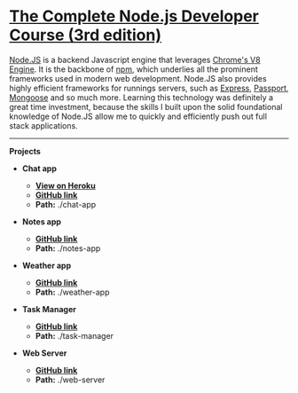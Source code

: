 #   [The Complete Node.js Developer Course (3rd edition)](https://www.udemy.com/course/the-complete-nodejs-developer-course-2/)

[Node.JS](https://nodejs.org/) is a backend Javascript engine that leverages [Chrome's V8 Engine](https://v8.dev/). It is the backbone of [npm](https://www.npmjs.com/), which underlies all the prominent frameworks used in modern web development. Node.JS also provides highly efficient frameworks for runnings servers, such as [Express](https://expressjs.com/), [Passport](http://www.passportjs.org/), [Mongoose](https://mongoosejs.com/) and so much more. Learning this technology was definitely a great time investment, because the skills I built upon the solid foundational knowledge of Node.JS allow me to quickly and efficiently push out full stack applications.

---

**Projects**

-   **Chat app**
    -   **[View on Heroku](http://chat-app-robbyb97.herokuapp.com/)**
    -   **[GitHub link](https://github.com/RobbyB97/web-dev-bootcamp/tree/master/node/chat-app)**
    -   **Path:** ./chat-app

-   **Notes app**
    -   **[GitHub link](https://github.com/RobbyB97/web-dev-bootcamp/tree/master/node/notes-app)**
    -   **Path:** ./notes-app

-   **Weather app**
    -   **[GitHub link](https://github.com/RobbyB97/web-dev-bootcamp/tree/master/node/weather-app)**
    -   **Path:** ./weather-app

-   **Task Manager**
    -   **[GitHub link](https://github.com/RobbyB97/web-dev-bootcamp/tree/master/node/task-manager)**
    -   **Path:** ./task-manager

-   **Web Server**
    -   **[GitHub link](https://github.com/RobbyB97/web-dev-bootcamp/tree/master/node/web-server)**
    -   **Path:** ./web-server